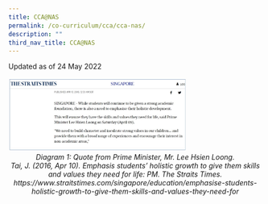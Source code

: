 ```yaml
---
title: CCA@NAS
permalink: /co-curriculum/cca/cca-nas/
description: ""
third_nav_title: CCA@NAS
---
```

Updated as of 24 May 2022

<img style="width:70%" src="/images/CCA%20Diagram%201.jpg">
		 
<center><i>Diagram 1: Quote from Prime Minister, Mr. Lee Hsien Loong. <br>
Tai, J. (2016, Apr 10). Emphasis students’ holistic growth to give them skills and values they need for life: PM. The Straits Times. https://www.straitstimes.com/singapore/education/emphasise-students-holistic-growth-to-give-them-skills-and-values-they-need-for</i></center>